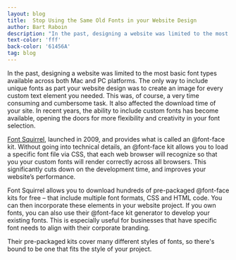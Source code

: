 ```yaml
---
layout: blog
title:  Stop Using the Same Old Fonts in your Website Design
author: Bart Raboin
description: "In the past, designing a website was limited to the most basic font types available across both Mac and PC platforms. With @font-face kits, font options are endless."
text-color: 'fff'
back-color: '61456A'
tag: blog
---
```

In the past, designing a website was limited to the most basic font types available across both Mac and PC platforms. The only way to include unique fonts as part your website design was to create an image for every custom text element you needed. This was, of course, a very time consuming and cumbersome task. It also affected the download time of your site. In recent years, the ability to include custom fonts has become available, opening the doors for more flexibility and creativity in your font selection.

[Font Squirrel](http://www.fontsquirrel.com/), launched in 2009, and provides what is called an @font-face kit. Without going into technical details, an @font-face kit allows you to load a specific font file via CSS, that each web browser will recognize so that you your custom fonts will render correctly across all browsers. This significantly cuts down on the development time, and improves your website’s performance.

Font Squirrel allows you to download hundreds of pre-packaged @font-face kits for free – that include multiple font formats, CSS and HTML code. You can then incorporate these elements in your website project. If you own fonts, you can also use their @font-face kit generator to develop your existing fonts. This is especially useful for businesses that have specific font needs to align with their corporate branding.

Their pre-packaged kits cover many different styles of fonts, so there's bound to be one that fits the style of your project.
